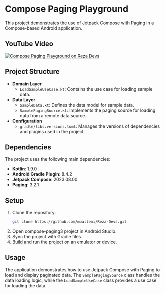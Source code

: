 # Compose Paging Playground

This project demonstrates the use of Jetpack Compose with Paging in a Compose-based Android application.

## YouTube Video
[![Compose Paging Playground on Reza Devs](https://img.youtube.com/vi/l-zShnTiLLY/0.jpg)](https://youtu.be/l-zShnTiLLY)

## Project Structure

- **Domain Layer**
  - `LoadSampleUseCase.kt`: Contains the use case for loading sample data.
- **Data Layer**
  - `SampleData.kt`: Defines the data model for sample data.
  - `SamplePagingSource.kt`: Implements the paging source for loading data from a remote data source.
- **Configuration**
  - `gradle/libs.versions.toml`: Manages the versions of dependencies and plugins used in the project.

## Dependencies

The project uses the following main dependencies:

- **Kotlin**: 1.9.0
- **Android Gradle Plugin**: 8.4.2
- **Jetpack Compose**: 2023.08.00
- **Paging**: 3.2.1

## Setup

1. Clone the repository:
    ```sh
    git clone https://github.com/moallemi/Reza-Devs.git
    ```
2. Open compose-paging3 project in Android Studio.
3. Sync the project with Gradle files.
4. Build and run the project on an emulator or device.

## Usage

The application demonstrates how to use Jetpack Compose with Paging to load and display paginated data. The `SamplePagingSource` class handles the data loading logic, while the `LoadSampleUseCase` class provides a use case for loading the data.

